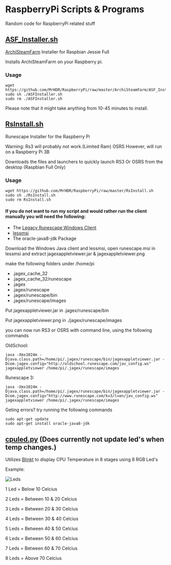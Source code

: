 # RaspberryPi Scripts & Programs
Random code for RaspberryPi related stuff

## [ASF_Installer.sh](https://github.com/MrHDR/RaspberryPi/raw/master/ArchiSteamFarm/ASF_Installer.sh)
[ArchiSteamFarm](https://github.com/JustArchi/ArchiSteamFarm) Installer for Raspbian Jessie Full

Installs ArchiSteamFarm on your Raspberry pi.

### Usage
```
wget https://github.com/MrHDR/RaspberryPi/raw/master/ArchiSteamFarm/ASF_Installer.sh
sudo sh ./ASFInstaller.sh
sudo rm ./ASFInstaller.sh
```

Please note that it might take anything from 10-45 minutes to install.

## [RsInstall.sh](https://github.com/MrHDR/RaspberryPi/raw/master/RsInstall.sh)
Runescape Installer for the Raspberry Pi

Warning: Rs3 will probably not work.(Limited Ram) OSRS However, will run on a Raspberry Pi 3B

Downloads the files and launchers to quickly launch RS3 Or OSRS from the desktop (Raspbian Full Only)

### Usage
```
wget https://github.com/MrHDR/RaspberryPi/raw/master/RsInstall.sh
sudo sh ./RsInstall.sh
sudo rm RsInstall.sh
```
#### If you do not want to run my script and would rather run the client manually you will need the following:

- The [Legacy Runescape Windows Client](http://www.runescape.com/downloads/runescape.msi?13042016)
- [lessmsi](https://github.com/activescott/lessmsi)
- The oracle-java8-jdk Package

Download the Windows Java client and lessmsi, open runescape.msi in lessmsi and extract jagexappletviewer.jar & jagexappletviewer.png

make the following folders under /home/pi

- .jagex_cache_32
- .jagex_cache_32/runescape
- .jagex
- .jagex/runescape
- .jagex/runescape/bin
- .jagex/runescape/images

Put jagexappletviewer.jar in .jagex/runescape/bin

Put jagexappletviewer.png in ./jagex/runescape/images

you can now run RS3 or OSRS with command line, using the following commands

OldSchool:
```
java -Xmx1024m -Djava.class.path=/home/pi/.jagex/runescape/bin/jagexappletviewer.jar -Dcom.jagex.config="http://oldschool.runescape.com/jav_config.ws" jagexappletviewer /home/pi/.jagex/runescape/images
```

Runescape 3:
```
java -Xmx1024m -Djava.class.path=/home/pi/.jagex/runescape/bin/jagexappletviewer.jar -Dcom.jagex.config="http://www.runescape.com/k=3/l=en/jav_config.ws" jagexappletviewer /home/pi/.jagex/runescape/images
```

Geting errors? try running the following commands
```
sudo apt-get update
sudo apt-get install oracle-java8-jdk
```
## [cpuled.py](https://github.com/MrHDR/RaspberryPi/blob/master/cpuled.py) (Does currently not update led's when temp changes.)
Utilizes [Blinkt](https://thepihut.com/products/blinkt) to display CPU Temperature in 8 stages using 8 RGB Led's

Example:

![Leds](http://i.imgur.com/GHo3ujM.png)


1 Led = Below 10 Celcius

2 Leds = Between 10 & 20 Celcius

3 Leds = Between 20 & 30 Celcius

4 Leds = Between 30 & 40 Celcius

5 Leds = Between 40 & 50 Celcius

6 Leds = Between 50 & 60 Celcius

7 Leds = Between 60 & 70 Celcius

8 Leds = Above 70 Celcius

